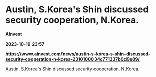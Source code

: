 # Austin, S.Korea's Shin discussed security cooperation, N.Korea.
**AInvest**

**2023-10-19 23:57**

**https://www.ainvest.com/news/austin-s-korea-s-shin-discussed-security-cooperation-n-korea-2310100034c771337b0d9e89/**

Austin, S.Korea's Shin discussed security cooperation, N.Korea.